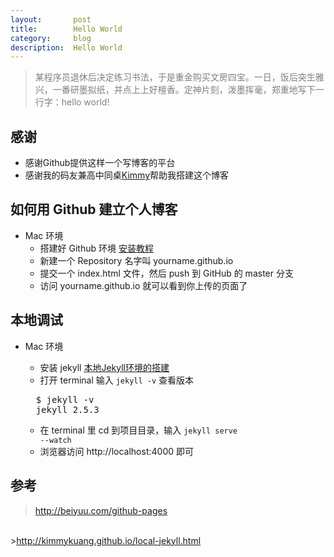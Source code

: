 ```yaml
---
layout:       post
title:        Hello World
category:     blog
description:  Hello World
---
```



<blockquote><p style="
    color: gray;
">某程序员退休后决定练习书法，于是重金购买文房四宝。一日，饭后突生雅兴，一番研墨拟纸，并点上上好檀香。定神片刻，泼墨挥毫，郑重地写下一行字：hello world!</p></blockquote>

## 感谢
* 感谢Github提供这样一个写博客的平台
* 感谢我的码友兼高中同桌[Kimmy][]帮助我搭建这个博客


## 如何用 Github 建立个人博客
+ Mac 环境
  - 搭建好 Github 环境 [安装教程][link2]
  - 新建一个 Repository 名字叫 yourname.github.io
  - 提交一个 index.html 文件，然后 push 到 GitHub 的 master 分支
  - 访问 yourname.github.io 就可以看到你上传的页面了
<!-- + 本人是写ios出生，第一次建立网页，具体参考[这篇文章][link1] -->


## 本地调试
+ Mac 环境
  - 安装 jekyll [本地Jekyll环境的搭建][link3]
  - 打开 terminal 输入 <code>jekyll -v</code> 查看版本

  <pre class="prettyprint linenums">
    $ jekyll -v
    jekyll 2.5.3
  </pre>
  - 在 terminal 里 cd 到项目目录，输入 <code>jekyll serve --watch</code>
  - 浏览器访问 http://localhost:4000 即可


## 参考
><a href = "http://beiyuu.com/github-pages" class="external" target="_blank">http://beiyuu.com/github-pages</a>
<br>
><a href = "http://kimmykuang.github.io/local-jekyll.html">http://kimmykuang.github.io/local-jekyll.html</a>



<!-- 注释 -->

 [Kimmy]:    http://kimmykuang.github.io/
 [link2]:    https://help.github.com/articles/set-up-git/
 [link1]:    http://beiyuu.com/github-pages/
 [link3]:    http://kimmykuang.github.io/local-jekyll.html
